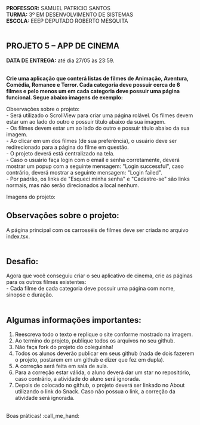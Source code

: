 <div>
    <strong>PROFESSOR:</strong> SAMUEL PATRICIO SANTOS<br>
    <strong>TURMA:</strong> 3º EM DESENVOLVIMENTO DE SISTEMAS<br>
    <strong>ESCOLA:</strong> EEEP DEPUTADO ROBERTO MESQUITA
</div><br>

<div>
    <h2><strong>PROJETO 5 – APP DE CINEMA</strong></h2>
    <strong>DATA DE ENTREGA:</strong> até dia 27/05 às 23:59.
</div><br>

<div>
    <p><b>Crie uma aplicação que conterá listas de filmes de Animação, Aventura, Comédia, Romance e Terror. Cada categoria deve possuir cerca de 6 filmes e pelo menos um em cada categoria deve possuir uma página funcional. Segue abaixo imagens de exemplo:</b></p>
  Observações sobre o projeto:<br>
  - Será utilizado o ScrollView para criar uma página rolável. Os filmes devem estar um ao lado do outro e possuir título abaixo da sua imagem. <br>
  - Os filmes devem estar um ao lado do outro e possuir título abaixo da sua imagem.  <br>
  - Ao clicar em um dos filmes (de sua preferência), o usuário deve ser redirecionado para a página do filme em questão. <br>
  - O projeto deverá está centralizado na tela.<br>
  - Caso o usuário faça login com o email e senha corretamente, deverá mostrar um popup com a seguinte mensagem: "Login successful", caso contrário, deverá mostrar a seguinte mensagem: "Login failed".<br>
  - Por padrão, os links de "Esqueci minha senha" e "Cadastre-se" são links normais, mas não serão direcionados a local nenhum. <br>
  <p>Imagens do projeto:</p>
    <!--<img src="https://i.imgur.com/tIf4PUT.png" alt="tela 1">
</div><br>-->

<!--<div>
  <p><b>Sources utilizados no projeto:</b></p>
    - Preto: #fff<br>
    - Branco: #000<br>
    - Cinza: #999 e #777<br>
    - Azul: #4162b7<br>
    - Imagens para utilizar no projeto: https://i.imgur.com/FN96ykw.png<br>
</div><br>-->

<div>
  <h2>Observações sobre o projeto:</h2>
  A página principal com os carrosséis de filmes deve ser criada no arquivo index.tsx.
  
</div><br>

<div>
    <h2>Desafio:</h2>
    Agora que você conseguiu criar o seu aplicativo de cinema, crie as páginas para os outros filmes existentes: <br> 
    - Cada filme de cada categoria deve possuir uma página com nome, sinopse e duração. <br> 
</div><br>

<div>
    <h2>Algumas informações importantes:</h2>
    <ol>
        <li>Reescreva todo o texto e replique o site conforme mostrado na imagem.</li>
        <li>Ao termino do projeto, publique todos os arquivos no seu github.</li>
        <li>Não faça fork do projeto do coleguinha!</li>
        <li>Todos os alunos deverão publicar em seus github (nada de dois fazerem o projeto, postarem em um github e dizer que fez em dupla).</li>
        <li>A correção será feita em sala de aula.</li>
        <li>Para a correção estar válida, o aluno deverá dar um star no repositório, caso contrário, a atividade do aluno será ignorada.</li>
        <li>Depois de colocado no github, o projeto deverá ser linkado no About utilizando o link do Snack. Caso não possua o link, a correção da atividade será ignorada.</li>
    </ol> 
</div>
<br>
<div>
    Boas práticas! :call_me_hand:
</div>
